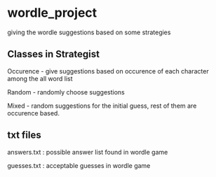 # wordle_project
giving the wordle suggestions based on some strategies

## Classes in Strategist
Occurence - give suggestions based on occurence of each character among the all word list

Random - randomly choose suggestions

Mixed - random suggestions for the initial guess, rest of them are occurence based.

## txt files
answers.txt : possible answer list found in wordle game

guesses.txt : acceptable guesses in wordle game